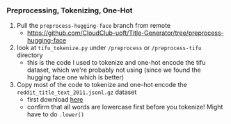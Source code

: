 ### Preprocessing, Tokenizing, One-Hot
1. Pull the `preprocess-hugging-face` branch from remote
    * https://github.com/CloudClub-uoft/Title-Generator/tree/preprocess-hugging-face
2. look at `tifu_tokenize.py` under `/preprocess` or `/preprocess-tifu` directory
    * this is the code I used to tokenize and one-hot encode the tifu dataset, which we're probably not using (since we found the hugging face one which is better)
3. Copy most of the code to tokenize and one-hot encode the `reddit_title_text_2011.jsonl.gz` dataset
    * first download [here](https://huggingface.co/datasets/sentence-transformers/reddit-title-body/tree/main)
    * confirm that all words are lowercase first before you tokenize! Might have to do `.lower()`
